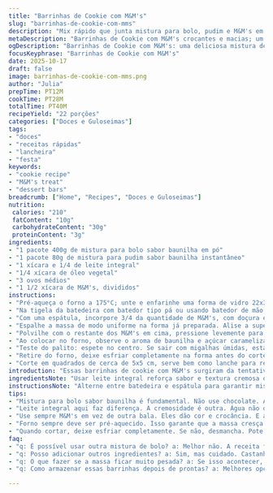 ```yaml
---
title: "Barrinhas de Cookie com M&M's"
slug: "barrinhas-de-cookie-com-mms"
description: "Mix rápido que junta mistura para bolo, pudim e M&M's em barras crocantes por fora, macias por dentro. Modifiquei a mistura de pudding para sabor baunilha, troquei água por leite para dar mais cremosidade e reduzido o óleo em 10%. As cores dos M&M's merecem atenção para não escorrer; o truque é incorporar delicadamente só metade no preparo e jogar o restante por cima. A textura final depende do ponto certo no forno, claridade nas bordas e teste do palito quase seco. 22 porções aproximadas, textura que agrada adultos e crianças, receita sem erro."
metaDescription: "Barrinhas de Cookie com M&M's crocantes e macias; um sabor irresistível que combina bolo e pudim com cores vibrantes."
ogDescription: "Barrinhas de Cookie com M&M's: uma deliciosa mistura de doces e texturas que conquista adultos e crianças numa só receita."
focusKeyphrase: "Barrinhas de Cookie com M&M's"
date: 2025-10-17
draft: false
image: barrinhas-de-cookie-com-mms.png
author: "Julia"
prepTime: PT12M
cookTime: PT28M
totalTime: PT40M
recipeYield: "22 porções"
categories: ["Doces e Guloseimas"]
tags:
- "doces"
- "receitas rápidas"
- "lancheira"
- "festa"
keywords:
- "cookie recipe"
- "M&M's treat"
- "dessert bars"
breadcrumb: ["Home", "Recipes", "Doces e Guloseimas"]
nutrition: 
 calories: "210"
 fatContent: "10g"
 carbohydrateContent: "30g"
 proteinContent: "3g"
ingredients:
- "1 pacote 400g de mistura para bolo sabor baunilha em pó"
- "1 pacote 80g de mistura para pudim sabor baunilha instantâneo"
- "1 xícara e 1/4 de leite integral"
- "1/4 xícara de óleo vegetal"
- "3 ovos médios"
- "1 1/2 xícara de M&M's, divididos"
instructions:
- "Pré-aqueça o forno a 175°C; unte e enfarinhe uma forma de vidro 22x33cm. Se usar spray, cuidado para não exagerar para não ficar encharcado."
- "Na tigela da batedeira com batedor tipo pá ou usando batedor de mão, misture tudo: mistura para bolo, pudim, leite, óleo e ovos. Bati até quase uniforme; não misture demais pra não criar muita glutinação que endurece."
- "Com uma espátula, incorpore 3/4 da quantidade de M&M's, com doçura e jeito — mexa lento pra não desmanchar as cores, farinha pigmentada vira meleca colorida."
- "Espalhe a massa de modo uniforme na forma já preparada. Alise a superfície com a espátula, não precisa forçar, mas fique atento a possíveis bolhas de ar."
- "Polvilhe com o restante dos M&M's em cima, pressione levemente para garantir fixação, evita que rolem na hora de cortar."
- "Ao colocar no forno, observe o aroma de baunilha e açúcar caramelizando — sinal que está tostando. A borda deve apresentar um tom dourado leve, não muito escuro para não amargar. o centro ainda macio, sem soltar muita umidade no toque."
- "Teste do palito: espete no centro. Se sair com migalhas úmidas, está no ponto. Saindo muito molhado, deixei mais alguns minutos, até 32 minutos, sempre de olho para não passar do ponto."
- "Retire do forno, deixe esfriar completamente na forma antes do corte. Esfriar evita que as barras se desfaçam e ajuda a realçar textura crocante na superfície."
- "Corte em quadrados de cerca de 5x5 cm, serve bem como lanche para reuniões informais ou crianças na escola."
introduction: "Essas barrinhas de cookie com M&M's surgiram da tentativa de dar uma repaginada na mistura clássica de bolo, trazendo textura mais rica e visual colorido sem complicação. Testei trocar a água por leite para deixar a massa mais gostosa no toque e reduzir o óleo para equilibrar a umidade — funcionou. Incorporei parte dos M&M's discretamente para preservar as cores vibrantes, e o restante vai direto por cima para garantir crocância extra. Visar o dourado leve, com centro úmido, é essencial para o sucesso e para evitar que fiquem secos igual sapato velho. Me jogo nesse aroma doce que inunda a cozinha e é impossível resistir à vontade de pegar uma agora mesmo. Ideal para servir em festas ou deixar na lancheira sem erro."
ingredientsNote: "Usar leite integral reforça sabor e textura cremosa que água não dá. Vale trocar óleo vegetal por manteiga derretida, ganha gosto amanteigado e crocância na borda, mas cuidado para não deixar a massa pesada demais. Mistura para pudim sabor baunilha modifica sabor e ajuda a conferir maciez prolongada. M&M's são a estrela colorida; evite mexer muito pra as cores não sangrarem e espalharem, tornando o visual desagradável. Para variar, pode tentar chocolate meio amargo picado ou castanhas para mudar crocância e sabor. Formas de vidro distribuem calor melhor e indicam visualmente cozimento — forminhas metálicas esquentam mais rápido e podem queimar as bordas. Se usar forno elétrico, ajuste a temperatura pra não assar demais nas extremidades. Não substitua por misturas de bolo sabor chocolate para não alterar química da receita."
instructionsNote: "Alterne entre batedeira e espátula para garantir mistura homogênea mas sem exagerar na massa, que endurece se misturar demais. Incorporar M&M's devagar evita manchas na massa; raspa lateral da tigela para aproveitar tudo. Pressionar levemente os M&M's por cima ajuda a fixar e evita que caiam ao cortar as barras. O forno deve ser pré-aquecido precisamente para iniciar a reação de caramelização no tempo esperado; falha nisso pode deixar o interior cru ou o exterior queimado antes da hora. O teste do palito é ouro: corte as barras só quando o centro estiver cozido, mas ainda com umidade residual — evita pedaços duros. O resfriamento integrando textura crocante exterior e macia interior é tão importante quanto o cozimento. Pós-corte, armazenamento em pote hermético mantém textura ideal por até 3 dias, depois elas perdem charme e endurecem. Se quiser improvisar rápido, pode usar forminhas menores para porções individuais e diminuir tempo de forno na receita."
tips:
- "Mistura para bolo sabor baunilha é fundamental. Não use chocolate. A química muda e dá errado. A textura é a chave. Trocar por manteiga derretida é uma opção. Mas cuidado, pode pesar."
- "Leite integral aqui faz diferença. A cremosidade é outra. Água não dá o mesmo resultado. Testei e ficou mais gostoso. Se não tiver, use leite desnatado com uma colher de óleo a mais."
- "Use sempre M&M's em vez de outra bala. Eles dão cor e crocância. E aquele visual irresistível. Atenção ao mexer; faça com calma para não estragar o visual, cores escorrem."
- "Forno sempre deve ser pré-aquecido. Isso garante que a massa cresça bem. Notou o cheirinho de baunilha? Hora de olhar. Borda deve estar levemente dourada. Cuidado com o centro; precisa estar um pouco úmido."
- "Quando cortar, deixe esfriar completamente. Se não, desmancha. Pote hermético é essencial para guardar. Mantenha textura. Depois de três dias, a crocância vai embora."
faq:
- "q: É possível usar outra mistura de bolo? a: Melhor não. A receita foi testada com essa. Mistura de chocolate muda tudo. A química fica estranha. O resultado não vai ser o mesmo."
- "q: Posso adicionar outros ingredientes? a: Sim, mas cuidado. Castanhas picadas podem ficar boas. Chocolate meio amargo é outra opção. Mas não coloque tudo junto. O equilíbrio é importante aqui."
- "q: O que fazer se a massa ficar muito pesada? a: Se isso acontecer, adicione um pouco de leite. Misture novamente com cuidado. O peso pode deixar as barrinhas duras. Queremos textura leve e macia."
- "q: Como armazenar essas barrinhas depois de prontas? a: Melhores opções são potes herméticos. Evitam umidade. Também pode usar papel alumínio, mas não é tão bom. Guarde em lugar fresco; longe do sol e calor."

---
```

